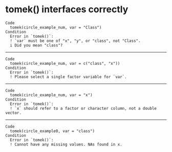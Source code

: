 # tomek() interfaces correctly

    Code
      tomek(circle_example_num, var = "Class")
    Condition
      Error in `tomek()`:
      ! `var` must be one of "x", "y", or "class", not "Class".
      i Did you mean "class"?

---

    Code
      tomek(circle_example_num, var = c("class", "x"))
    Condition
      Error in `tomek()`:
      ! Please select a single factor variable for `var`.

---

    Code
      tomek(circle_example_num, var = "x")
    Condition
      Error in `tomek()`:
      ! `x` should refer to a factor or character column, not a double vector.

---

    Code
      tomek(circle_example0, var = "class")
    Condition
      Error in `tomek()`:
      ! Cannot have any missing values. NAs found in x.

